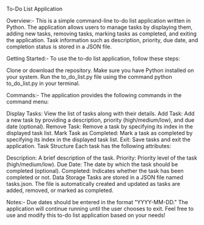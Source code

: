 To-Do List Application

Overview:-
This is a simple command-line to-do list application written in Python.
The application allows users to manage tasks by displaying them, adding new tasks, removing tasks, marking tasks as completed, and exiting the application.
Task information such as description, priority, due date, and completion status is stored in a JSON file.

Getting Started:-
To use the to-do list application, follow these steps:

Clone or download the repository.
Make sure you have Python installed on your system.
Run the to_do_list.py file using the command python to_do_list.py in your terminal.

Commands:-
The application provides the following commands in the command menu:

Display Tasks: View the list of tasks along with their details.
Add Task: Add a new task by providing a description, priority (high/medium/low), and due date (optional).
Remove Task: Remove a task by specifying its index in the displayed task list.
Mark Task as Completed: Mark a task as completed by specifying its index in the displayed task list.
Exit: Save tasks and exit the application.
Task Structure
Each task has the following attributes:

Description: A brief description of the task.
Priority: Priority level of the task (high/medium/low).
Due Date: The date by which the task should be completed (optional).
Completed: Indicates whether the task has been completed or not.
Data Storage
Tasks are stored in a JSON file named tasks.json. The file is automatically created and updated as tasks are added, removed, or marked as completed.

Notes:-
Due dates should be entered in the format "YYYY-MM-DD."
The application will continue running until the user chooses to exit.
Feel free to use and modify this to-do list application based on your needs!






